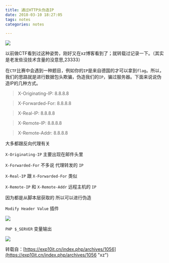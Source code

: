```yaml
---
title: 通过HTTP头伪造IP
date: 2018-03-10 18:27:05
tags: notes
categories: notes

---
```


![](https://ws1.sinaimg.cn/large/006Y6f53gy1fp7xjdrzebj30b405kt8m.jpg)

<!--more-->



以前做CTF看到过这种姿势，刚好又在xz博客看到了；就转载过记录一下。（其实是老发些没技术含量的没意思,23333）


在`CTF`比赛中会遇到一种题目，例如你的`IP`是来自德国的才可以拿到`flag`。所以，我们的思路就是进行数据包头欺骗，伪造我们的`IP`，骗过服务器。下面来说说伪造IP的几种方式。


> X-Originating-IP: 8.8.8.8

> X-Forwarded-For: 8.8.8.8


> X-Real-IP: 8.8.8.8

> X-Remote-IP: 8.8.8.8

> X-Remote-Addr: 8.8.8.8



大多都跟反向代理有关

`X-Originating-IP` 主要出现在邮件头里

`X-Forwarded-For` 不多说 代理转发的 `IP`

`X-Real-IP` 跟 `X-Forwarded-For` 类似

`X-Remote-IP` 和 `X-Remote-Addr` 远程主机的 `IP`

因为都是从脚本层获取的 所以可以进行伪造

`Modify Header Value` 插件




![](https://ws1.sinaimg.cn/large/006Y6f53gy1fp7xjutdhaj314t08dmxz.jpg)

`PHP $_SERVER` 变量输出

![](https://ws1.sinaimg.cn/large/006Y6f53gy1fp7xkntsg9j3088037mx7.jpg)




转载自：[https://exp10it.cn/index.php/archives/1056](https://exp10it.cn/index.php/archives/1056 "xz")